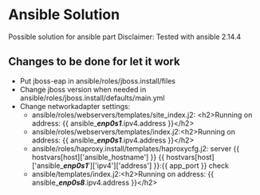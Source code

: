 # Ansible Solution

Possible solution for ansible part
Disclaimer: Tested with ansible 2.14.4

## Changes to be done for let it work

- Put jboss-eap in ansible/roles/jboss.install/files
- Change jboss version when needed in ansible/roles/jboss.install/defaults/main.yml
- Change networkadapter settings:
    - ansible/roles/webservers/templates/site_index.j2:  \<h2\>Running on address: \{\{ ansible_***enp0s1***\.ipv4\.address \}\}\<\/h2\>
    - ansible/roles/webservers/templates/index.j2:\<h2\>Running on address: \{\{ ansible_***enp0s1***\.ipv4\.address \}\}\<\/h2\>
    - ansible/roles/haproxy.install/templates/haproxycfg.j2:    server \{\{ hostvars\[host\]\['ansible_hostname'\] \}\} \{\{ hostvars\[host\]\['ansible_***enp0s1***'\]\['ipv4'\]\['address'\] \}\}:\{\{ app_port \}\} check
    - ansible/templates/index.j2:\<h2\>Running on address: \{\{ ansible_***enp0s8***\.ipv4\.address \}\}\<\/h2\>
